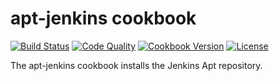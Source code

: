 # apt-jenkins cookbook
[![Build Status](https://img.shields.io/travis/johnbellone/apt-jenkins-cookbook.svg)](https://travis-ci.org/johnbellone/apt-jenkins-cookbook)
[![Code Quality](https://img.shields.io/codeclimate/github/johnbellone/apt-jenkins-cookbook.svg)](https://codeclimate.com/github/johnbellone/apt-jenkins-cookbook)
[![Cookbook Version](https://img.shields.io/cookbook/v/apt-jenkins.svg)](https://supermarket.chef.io/cookbooks/apt-jenkins)
[![License](https://img.shields.io/badge/license-Apache_2-blue.svg)](https://www.apache.org/licenses/LICENSE-2.0)

The apt-jenkins cookbook installs the Jenkins Apt repository.
